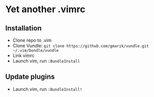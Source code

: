 # Yet another .vimrc

## Installation
 * Clone repo to .vim
 * Clone Vundle: `git clone https://github.com/gmarik/vundle.git ~/.vim/bundle/vundle`
 * Link vimrc
 * Launch vim, run `:BundleInstall`

## Update plugins
 * Launch vim, run `:BundleInstall!`
